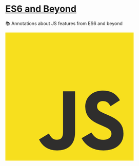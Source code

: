 # [ES6 and Beyond](https://gabrielgodoy.gitbooks.io/es6-and-beyond/content/)

📚 Annotations about JS features from ES6 and beyond

![JS](assets/js-logo.png)
